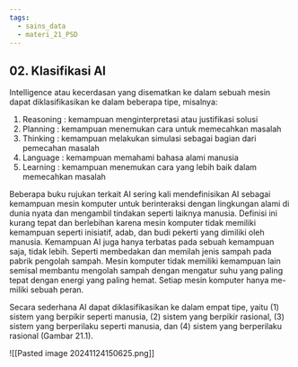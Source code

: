 ```yaml
---
tags:
  - sains_data
  - materi_21_PSD
---
```

## 02. Klasifikasi AI

Intelligence atau kecerdasan yang disematkan ke dalam sebuah mesin dapat diklasifikasikan ke dalam beberapa tipe, misalnya:

1. ﻿﻿﻿Reasoning : kemampuan menginterpretasi atau justifikasi solusi
2. ﻿﻿﻿Planning : kemampuan menemukan cara untuk memecahkan masalah
3. ﻿﻿﻿Thinking : kemampuan melakukan simulasi sebagai bagian dari pemecahan masalah
4. ﻿﻿﻿Language : kemampuan memahami bahasa alami manusia
5. ﻿﻿﻿Learning : kemampuan menemukan cara yang lebih baik dalam memecahkan masalah

Beberapa buku rujukan terkait AI sering kali mendefinisikan AI sebagai kemampuan mesin komputer untuk berinteraksi dengan lingkungan alami di dunia nyata dan mengambil tindakan seperti laiknya manusia. Definisi ini kurang tepat dan berlebihan karena mesin komputer tidak memiliki kemampuan seperti inisiatif, adab, dan budi pekerti yang dimiliki oleh manusia. Kemampuan AI juga hanya terbatas pada sebuah kemampuan saja, tidak lebih. Seperti membedakan dan memilah jenis sampah pada pabrik pengolah sampah. Mesin komputer tidak memiliki kemampuan lain semisal membantu mengolah sampah dengan mengatur suhu yang paling tepat dengan energi yang paling hemat. Setiap mesin komputer hanya me-miliki sebuah peran.

Secara sederhana AI dapat diklasifikasikan ke dalam empat tipe, yaitu (1) sistem yang berpikir seperti manusia, (2) sistem yang berpikir rasional, (3) sistem yang berperilaku seperti manusia, dan (4) sistem yang berperilaku rasional (Gambar 21.1).

![[Pasted image 20241124150625.png]]